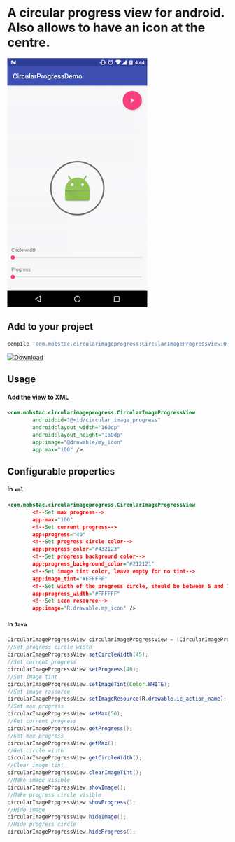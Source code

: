 # A circular progress view for android. Also allows to have an icon at the centre.


![Demo](/media/demo.gif)

## Add to your project

```groovy
compile 'com.mobstac.circularimageprogress:CircularImageProgressView:0.1.3'
```

[ ![Download](https://api.bintray.com/packages/mobstac/maven/CircularImageProgressView/images/download.svg) ](https://bintray.com/mobstac/maven/CircularImageProgressView/_latestVersion) 

## Usage

#### Add the view to XML

```xml
<com.mobstac.circularimageprogress.CircularImageProgressView
        android:id="@+id/circular_image_progress"
        android:layout_width="160dp"
        android:layout_height="160dp"
        app:image="@drawable/my_icon"
        app:max="100" />
```

## Configurable properties

#### In `xml`

```xml
<com.mobstac.circularimageprogress.CircularImageProgressView
        <!--Set max progress-->
        app:max="100"
        <!--Set current progress-->
        app:progress="40"
        <!--Set progress circle color-->
        app:progress_color="#432123"
        <!--Set progress background color-->
        app:progress_background_color="#212121"
        <!--Set image tint color, leave empty for no tint-->
        app:image_tint="#FFFFFF"
        <!--Set width of the progress circle, should be between 5 and 75-->
        app:progress_width="#FFFFFF"
        <!--Set icon resource-->
        app:image="R.drawable.my_icon" />
```


#### In `Java`


```java
CircularImageProgressView circularImageProgressView = (CircularImageProgressView) findViewById(R.id.circular_image_progress);
//Set progress circle width
circularImageProgressView.setCircleWidth(45);
//Set current progress
circularImageProgressView.setProgress(40);
//Set image tint
circularImageProgressView.setImageTint(Color.WHITE);
//Set image resource
circularImageProgressView.setImageResource(R.drawable.ic_action_name);
//Set max progress
circularImageProgressView.setMax(50);
//Get current progress
circularImageProgressView.getProgress();
//Get max progress
circularImageProgressView.getMax();
//Get circle width
circularImageProgressView.getCircleWidth();
//Clear image tint
circularImageProgressView.clearImageTint();
//Make image visible
circularImageProgressView.showImage();
//Make progress circle visible
circularImageProgressView.showProgress();
//Hide image
circularImageProgressView.hideImage();
//Hide progress circle
circularImageProgressView.hideProgress();

```
